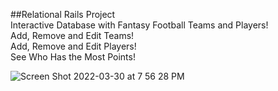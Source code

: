 ##Relational Rails Project<br>
Interactive Database with Fantasy Football Teams and Players!<br>
Add, Remove and Edit Teams!<br>
Add, Remove and Edit Players!<br>
See Who Has the Most Points!<br>

![Screen Shot 2022-03-30 at 7 56 28 PM](https://user-images.githubusercontent.com/96309924/160949673-1e51f537-d699-4a21-bd4d-e2a0231a6a58.png)
